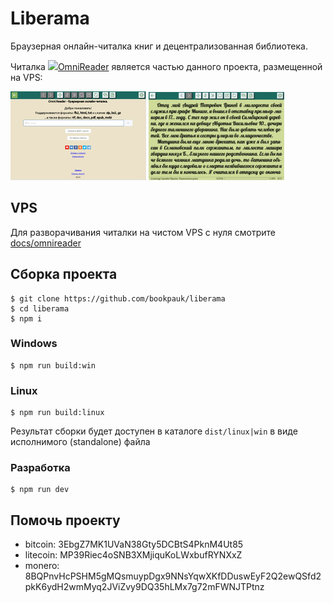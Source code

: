 # Liberama

Браузерная онлайн-читалка книг и децентрализованная библиотека.

Читалка ![](https://omnireader.ru/favicon.ico)[OmniReader](https://omnireader.ru) является частью данного проекта, размещенной на VPS:

![](docs/assets/face.jpg)
![](docs/assets/reader.jpg)

## VPS
Для разворачивания читалки на чистом VPS с нуля смотрите [docs/omnireader](docs/omnireader/README.md)

## Сборка проекта

```
$ git clone https://github.com/bookpauk/liberama
$ cd liberama
$ npm i
```

### Windows
```
$ npm run build:win
```

### Linux
```
$ npm run build:linux
```

Результат сборки будет доступен в каталоге `dist/linux|win` в виде исполнимого (standalone) файла

### Разработка
```
$ npm run dev
```

## Помочь проекту

* bitcoin: 3EbgZ7MK1UVaN38Gty5DCBtS4PknM4Ut85
* litecoin: MP39Riec4oSNB3XMjiquKoLWxbufRYNXxZ
* monero: 8BQPnvHcPSHM5gMQsmuypDgx9NNsYqwXKfDDuswEyF2Q2ewQSfd2pkK6ydH2wmMyq2JViZvy9DQ35hLMx7g72mFWNJTPtnz

